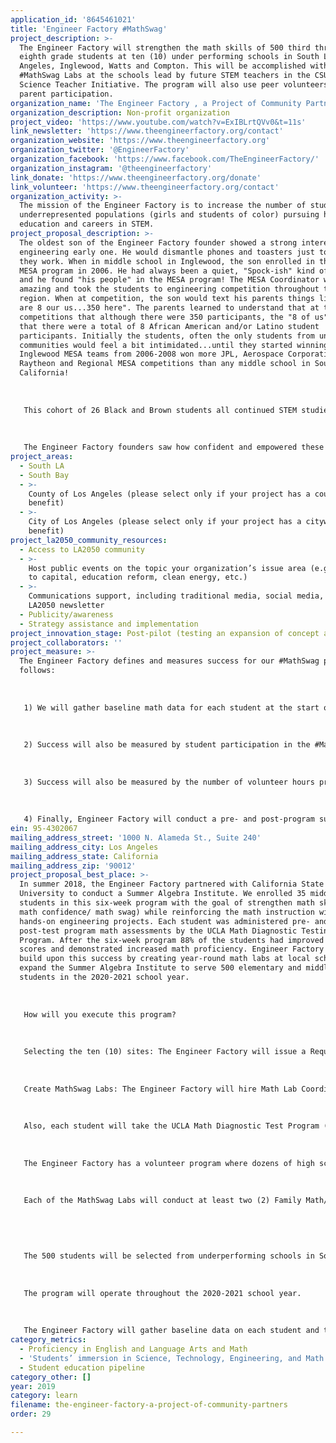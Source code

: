 ```yaml
---
application_id: '8645461021'
title: 'Engineer Factory #MathSwag'
project_description: >-
  The Engineer Factory will strengthen the math skills of 500 third through
  eighth grade students at ten (10) under performing schools in South Los
  Angeles, Inglewood, Watts and Compton. This will be accomplished with weekly
  #MathSwag Labs at the schools lead by future STEM teachers in the CSU Math
  Science Teacher Initiative. The program will also use peer volunteers and
  parent participation.
organization_name: 'The Engineer Factory , a Project of Community Partners'
organization_description: Non-profit organization
project_video: 'https://www.youtube.com/watch?v=ExIBLrtQVv0&t=11s'
link_newsletter: 'https://www.theengineerfactory.org/contact'
organization_website: 'https://www.theengineerfactory.org'
organization_twitter: '@EngineerFactory'
organization_facebook: 'https://www.facebook.com/TheEngineerFactory/'
organization_instagram: '@theengineerfactory'
link_donate: 'https://www.theengineerfactory.org/donate'
link_volunteer: 'https://www.theengineerfactory.org/contact'
organization_activity: >-
  The mission of the Engineer Factory is to increase the number of students from
  underrepresented populations (girls and students of color) pursuing higher
  education and careers in STEM.
project_proposal_description: >-
  The oldest son of the Engineer Factory founder showed a strong interest in
  engineering early one. He would dismantle phones and toasters just to see how
  they work. When in middle school in Inglewood, the son enrolled in the school
  MESA program in 2006. He had always been a quiet, "Spock-ish" kind of student
  and he found "his people" in the MESA program! The MESA Coordinator was
  amazing and took the students to engineering competition throughout the
  region. When at competition, the son would text his parents things like "there
  are 8 our us...350 here". The parents learned to understand that at these
  competitions that although there were 350 participants, the "8 of us" meant
  that there were a total of 8 African American and/or Latino student
  participants. Initially the students, often the only students from underserved
  communities would feel a bit intimidated...until they started winning! The
  Inglewood MESA teams from 2006-2008 won more JPL, Aerospace Corporation,
  Raytheon and Regional MESA competitions than any middle school in Southern
  California!
   
   
   
   This cohort of 26 Black and Brown students all continued STEM studies in high school and 100% went on to four-year colleges! Our son remains friends with many of these students who went on to earn degrees from prestigious colleges such as MIT, Columbia, NYU, UCLA, UC Berkeley, RPI and Olin. The majority of them graduated with degrees in engineering and other STEM majors.
   
   
   
   The Engineer Factory founders saw how confident and empowered these students were and sought to create an organization that would adopt the best practices of that MESA program to create a vehicle for encouraging more students of color to pursue engineering and STEM. We also witness many of the challenges and barriers that our son and the other students faced (e.g. math, professional mentors, need for STEM professional development for elementary and middle school teachers in underserved communities). Engineer Factory's mission is to produce more STEM professionals from South LA, Inglewood, Compton and Watts than industry can handle!
project_areas:
  - South LA
  - South Bay
  - >-
    County of Los Angeles (please select only if your project has a countywide
    benefit)
  - >-
    City of Los Angeles (please select only if your project has a citywide
    benefit)
project_la2050_community_resources:
  - Access to LA2050 community
  - >-
    Host public events on the topic your organization’s issue area (e.g. access
    to capital, education reform, clean energy, etc.) 
  - >-
    Communications support, including traditional media, social media, and
    LA2050 newsletter
  - Publicity/awareness
  - Strategy assistance and implementation
project_innovation_stage: Post-pilot (testing an expansion of concept after initially successful pilot)
project_collaborators: ''
project_measure: >-
  The Engineer Factory defines and measures success for our #MathSwag project as
  follows:
   
   
   
   1) We will gather baseline math data for each student at the start of the program (e.g. math grades, standardized test scores) and we will use the UCLA Math Diagnostic Test Program to conduct pre-program assessments for each student. We will gather year-end math grade and improvement on standardized test data, as well as have students complete the post-program MDTP assessment and document progress.
   
   
   
   2) Success will also be measured by student participation in the #MathSwag program as tracked by sign-in sheets and attendance.
   
   
   
   3) Success will also be measured by the number of volunteer hours provided by high school and college students as measured by sign-in sheets and attendance.
   
   
   
   4) Finally, Engineer Factory will conduct a pre- and post-program survey of students, parents and school teachers to measure their feelings and hopes for math success at their school.
ein: 95-4302067
mailing_address_street: '1000 N. Alameda St., Suite 240'
mailing_address_city: Los Angeles
mailing_address_state: California
mailing_address_zip: '90012'
project_proposal_best_place: >-
  In summer 2018, the Engineer Factory partnered with California State
  University to conduct a Summer Algebra Institute. We enrolled 35 middle school
  students in this six-week program with the goal of strengthen math skills or
  math confidence/ math swag) while reinforcing the math instruction with
  hands-on engineering projects. Each student was administered pre- and
  post-test program math assessments by the UCLA Math Diagnostic Testing
  Program. After the six-week program 88% of the students had improved math
  scores and demonstrated increased math proficiency. Engineer Factory will
  build upon this success by creating year-round math labs at local schools and
  expand the Summer Algebra Institute to serve 500 elementary and middle school
  students in the 2020-2021 school year.
   
   
   
   How will you execute this program?
   
   
   
   Selecting the ten (10) sites: The Engineer Factory will issue a Request for Proposals (RFP) to identify ten (10) schools in South Los Angeles, Inglewood, Watts and Compton where less than 30% of students met math proficiency on standardized testing. 
   
   
   
   Create MathSwag Labs: The Engineer Factory will hire Math Lab Coordinators who will be responsible for offering eight (8) hours of math and STEAM programming at each school site, each week. Engineer Factory will recruit from the CSU MSTI students and the future teachers will be tasked with developing innovative and fun approaches to math instruction and implement hands-on STEM projects that reinforce math learning.
   
   
   
   Also, each student will take the UCLA Math Diagnostic Test Program (MDTP) pre-assessment. The report reveals individual student strengths and challenge areas. The coordinator will create an Individual Math Plan for each student, focusing on areas of need. The post-assessment will be administered at the end of the school year to measure progress. 
   
   
   
   The Engineer Factory has a volunteer program where dozens of high school and college students volunteer with the organization to help younger students with STEAM workshops and math program. High school students receive community service hours from their school and college students get experience in working with students. 
   
   
   
   Each of the MathSwag Labs will conduct at least two (2) Family Math/STEAM Nights where all students and families will be invited to participate. The events will hopefully support a culture of fun, STEAM learning and encourage families to engage in math activities at home. 
   
   
   
   
   
   The 500 students will be selected from underperforming schools in South LA and surrounding neighborhoods. The majority of students in the target neighborhood are Latino and African American and come from low-income households. 
   
   
   
   The program will operate throughout the 2020-2021 school year. 
   
   
   
   The Engineer Factory will gather baseline data on each student and the aggregate. We will measure math progress by: increased math grades; improved scores on the UCLA MDTP math assessment and improved standardized math test scores.
category_metrics:
  - Proficiency in English and Language Arts and Math
  - 'Students’ immersion in Science, Technology, Engineering, and Math content'
  - Student education pipeline
category_other: []
year: 2019
category: learn
filename: the-engineer-factory-a-project-of-community-partners
order: 29

---
```

